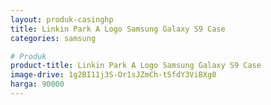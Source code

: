```yaml
---
layout: produk-casinghp
title: Linkin Park A Logo Samsung Galaxy S9 Case
categories: samsung

# Produk
product-title: Linkin Park A Logo Samsung Galaxy S9 Case
image-drive: 1g2BI11j3S-Or1sJZmCh-tSfdY3ViBXg0
harga: 90000
---
```

